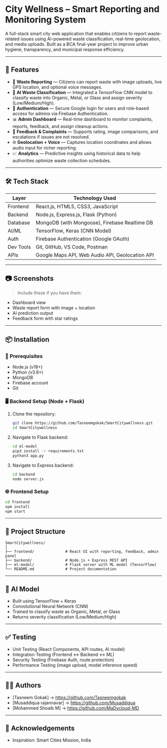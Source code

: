 
# City Wellness – Smart Reporting and Monitoring System

A full-stack smart city web application that enables citizens to report waste-related issues using AI-powered waste classification, real-time geolocation, and media uploads. Built as a BCA final-year project to improve urban hygiene, transparency, and municipal response efficiency.

---

## 🚀 Features

- 📸 **Waste Reporting** — Citizens can report waste with image uploads, live GPS location, and optional voice messages.
- 🧠 **AI Waste Classification** — Integrated a TensorFlow CNN model to classify waste into Organic, Metal, or Glass and assign severity (Low/Medium/High).
- 🔐 **Authentication** — Secure Google login for users and role-based access for admins via Firebase Authentication.
- 📊 **Admin Dashboard** — Real-time dashboard to monitor complaints, reports, feedback, and assign cleanup actions.
- 💬 **Feedback & Complaints** — Supports rating, image comparisons, and escalations if issues are not resolved.
- 🌐 **Geolocation + Voice** — Captures location coordinates and allows audio input for richer reporting.
- 📈 **Analytics** — Predictive insights using historical data to help authorities optimize waste collection schedules.

---

## 🛠️ Tech Stack

| Layer       | Technology Used                          |
|-------------|-------------------------------------------|
| Frontend    | React.js, HTML5, CSS3, JavaScript         |
| Backend     | Node.js, Express.js, Flask (Python)       |
| Database    | MongoDB (with Mongoose), Firebase Realtime DB |
| AI/ML       | TensorFlow, Keras (CNN Model)             |
| Auth        | Firebase Authentication (Google OAuth)    |
| Dev Tools   | Git, GitHub, VS Code, Postman             |
| APIs        | Google Maps API, Web Audio API, Geolocation API |

---

## 📷 Screenshots

> Include these if you have them:

- Dashboard view  
- Waste report form with image + location  
- AI prediction output  
- Feedback form with star ratings  

---

## 📦 Installation

### 🔧 Prerequisites

- Node.js (v18+)
- Python (v3.8+)
- MongoDB
- Firebase account
- Git

### 🖥️ Backend Setup (Node + Flask)

1. Clone the repository:
   ```bash
   git clone https://github.com/Tasneemgokak/SmartCitywellness.git
   cd SmartCitywellness
   ```

2. Navigate to Flask backend:
   ```bash
   cd ml-model
   pip3 install -r requirements.txt
   python3 app.py
   ```

3. Navigate to Express backend:
   ```bash
   cd backend
   node server.js
   ```

### 🌐 Frontend Setup

```bash
cd frontend
npm install
npm start
```

---

## 📂 Project Structure

```
SmartCitywellness/
│
├── frontend/              # React UI with reporting, feedback, admin panel
├── backend/               # Node.js + Express REST API
├── ml-model/              # Flask server with ML model (TensorFlow)
└── README.md              # Project documentation
```

---

## 🧠 AI Model

- Built using TensorFlow + Keras
- Convolutional Neural Network (CNN)
- Trained to classify waste as Organic, Metal, or Glass
- Returns severity classification (Low/Medium/High)

---

## ✅ Testing

- Unit Testing (React Components, API routes, AI model)
- Integration Testing (Frontend ↔ Backend ↔ ML)
- Security Testing (Firebase Auth, route protection)
- Performance Testing (image upload, model inference speed)

---

## 👨‍💻 Authors

- [Tasneem Gokak] -> https://github.com/Tasneemgokak  
- [Musaddiqua rajannavar] -> https://github.com/Musaddiqua
- [Mohammed Shoaib M] -> https://github.com/MaDycloud-MD

---

## 🙌 Acknowledgements
- Inspiration: Smart Cities Mission, India
